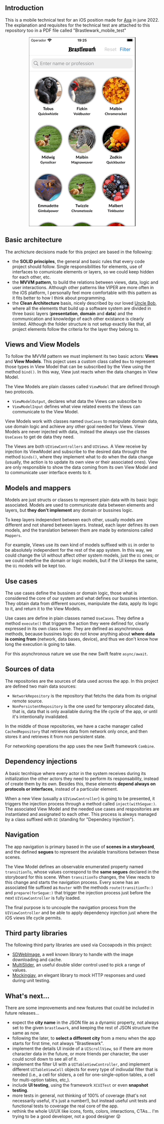 ## Introduction

This is a mobile technical test for an iOS position made for [Axa](https://www.axa.com/en) in june 2022. The explanation and requisites for the technical test are attached to this repository too in a PDF file called "Brastlewark_mobile_test"

<p align="center">
  <img src="brastlewark.gif" alt="animated" />
</p>

## Basic architecture

The archicture decisions made for this project are based in the following:
- the **SOLID principles**, the general and basic rules that every code project should follow. Single responsibilities for elements, use of interfaces to comunicate elements or layers, so we could keep hidden for each other, etc. 
- the **MVVM pattern**, to build the relations between views, data, logic and user interactions. Although other patterns like VIPER are more often in the iOS platform, I personally feel more comfortable with this pattern as it fits better to how I think about programming. 
- the **Clean Architecture** basis, nicely described by our loved [Uncle Bob](https://blog.cleancoder.com/uncle-bob/2012/08/13/the-clean-architecture.html), where all the elements that build up a software system are divided in three basic layers (**presentation**, **domain** and **data**) and the communication and knowledge of each other existance is clearly limited. Although the folder structure is not setup exactly like that, all project elements follow the criteria for the layer they belong to.


## Views and View Models

To follow the MVVM pattern we must implement its two basic actors: **Views** and **View Models**. This poject uses a custom class called `Box` to represent those types in View Model that can be subscribed by the View using the method `bind()`. In this way, View just reacts when the data changes in View Model.

The View Models are plain classes called `ViewModel` that are defined through two protocols.
- `ViewModelOutput`, declares what data the Views can subscribe to
- `ViewModelInput` defines what view related events the Views can communicate to the View Model. 

View Models work with classes named `UseCases` to manipulate domain data, use domain logic and achieve any other goal needed for Views. View Models are never injected with data, instead the always use the classes `UseCases` to get de data they need.

The Views are both `UIViewControllers` and `UIViews`. A View receive by injection its ViewModel and subscribe to the desired data throught the method `binds()`, where they implement what to do when the data change (usually, the action is to update its own view or their associated ones). View are only responsible to show the data coming from its own View Model and to communicate user interface events to it.


## Models and mappers

Models are just structs or classes to represent plain data with its basic logic associated. Models are used to communicate data between elements and layers, but **they don't implement** any domain or bussines logic.

To keep layers independent between each other, usually models are different and not shared between layers. Instead, each layer defines its own models, and the translation between them are made by extensions called `Mappers`.

For example, Views use its own kind of models suffixed with `Ui` in order to be absolutely independent for the rest of the app system. In this way, we could change the UI without affect other system models, just the `Ui` ones; or we could redefine the domain or logic models, but if the UI keeps the same, the `Ui` models will be kept too.


## Use cases

The use cases define the bussines or domain logic, those what is considered the core of our system and what defines our bussines intention. They obtain data from different sources, manipulate the data, apply its logic to it, and return it to the View Models.

Use cases are define in plain classes named `UseCases`. They define a method `execute()` that triggers the action they were defined for, clearly expressed in its own class name. They are defined as asynchronous methods, because bussines logic do not know anything about **where data is coming from** (network, data bases, device), and thus we don't know how long the execution is going to take. 

For this asynchronous nature we use the new Swift featre `async/await`.


## Sources of data

The repositories are the sources of data used across the app. In this project are defined two main data sources:
- `NetworkRepository` is the repository that fetchs the data from its original remote source. 
- `NonPersistentRepository` is the one used for temporary allocated data, that is, data that is only available during the life cycle of the app, or until it's intentionally invalidated.

In the middle of those repositories, we have a cache manager called `CachedRepository` that retrieves data from network only once, and then stores it and retrieves it from non persistent state.

For networking operations the app uses the new Swift framework `Combine`.


## Dependency injections

A basic tecnhique where every actor in the system receives during its initialization the other actors they need to perform its responsability, instead of create them by its own. Besides this, these elements **depend always on protocols or interfaces**, instead of a particular element.

When a new View (usually a `UIViewController`) is going to be presented, it triggers the injection process through a method called `inject(withSegue:)`. The associated View Model and the needed use cases and respositories are instantiated and assignated to each other. This process is always managed by a class suffixed with `DI` (standing for "Dependecy Injection").


## Navigation

The app navigation is primary based in the use of **scenes in a storyboard**, and the defined **segues** to represent the avialable transitions between these scenes.

The View Model defines an observable enumerated property named `transitionTo`, whose values correspond to the **same segues** declared in the storyboard for this scene. When `transitionTo` changes, the View reacts to this change and starts the navigation process. Every scene has an associated file suffixed as `Router` with the methods `route(transitionTo:)` and `prepare(forSegue:)` that trigger the injection process just before the next `UIViewController` is fully loaded.

The final purpose is to uncouple the navigation process from the `UIViewController` and be able to apply dependency injection just where the iOS views life cycle permits.


## Third party libraries

The following third party libraries are used via Cocoapods in this project:

- [SDWebImage](https://github.com/SDWebImage/SDWebImage), a well known library to handle with the image downloading and cache.
- [MultiSlider](https://github.com/yonat/MultiSlider), an useful double slider control used to pick a range of values.
- [Mockingjay](https://github.com/kylef/Mockingjay), an elegant library to mock HTTP responses and used during unit testing.


## What's next...

There are some improvements and new features that could be included in future releases...
- expect the **city name** in the JSON file as a dynamic property, not always set to the given `brastlewark`, and keeping the rest of JSON structure the same as now.
- following the later, to **select a different city** from a menu when the app starts for first time, not always "Brastlewark".
- implement the details UI inside of a `UIScrollView`, so if there are more character data in the future, or more friends per character, the user could scroll down to see all of it.
- implement the filter UI with a `UITableViewController`, and implement different `UITableViewCell` objects for every type of indivudal filter that is needed (i.e., a cell for sliders, a cell for one-single-option tables, a cell for multi-option tables, etc,).
- include **UI testing**, using the framework `XCUITest` or even **snapshot testing**.
- more tests in general, not thinking of 100% of coverage (that's not necessarily useful, it's just a number!), but instead useful unit tests and functional tests to coverage the real core of the app.
- rethink the whole UI/UX like icons, fonts, colors, interactions, CTAs... I'm trying to be a good developer, not a good designer 😜
